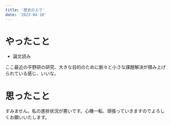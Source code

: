 ```yaml
---
title: '歴史の上で'
date: '2023-04-10'
---
```


# やったこと

- 論文読み

ここ最近の平野研の研究、大きな目的のために脈々と小さな課題解決が積み上げられている感じ、いいな。


# 思ったこと


すみません。私の進捗状況が悪いです。心機一転、頑張っていきますのでよろしくお願いいたします。

